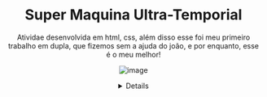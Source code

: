 <div align="center">

# Super Maquina Ultra-Temporial

<p>Atividae desenvolvida em html, css, além disso esse foi meu primeiro trabalho em dupla, que fizemos sem a ajuda do joão, e por enquanto, esse é o meu melhor!</p>

![image](https://github.com/IuriMacedo/Super-M-quina-Ultra-Temporial/assets/146980993/c2d8d82f-b924-4b70-bd4a-76ccc7439404)

<details>

<sumary> Tecnologias usadas </sumary>
-HTML

-CSS
  
</details>

</div>
